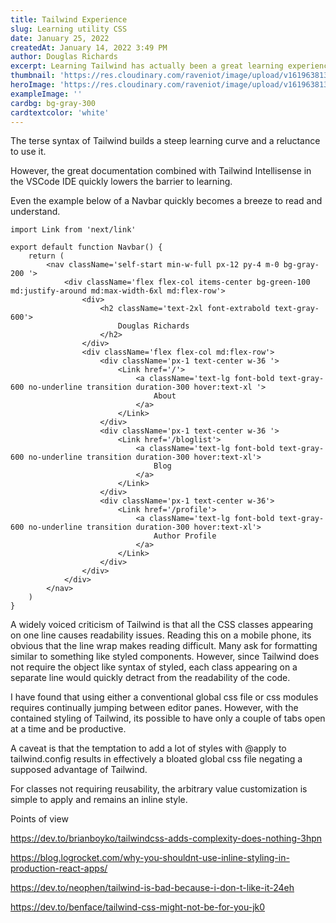 ```yaml
---
title: Tailwind Experience
slug: Learning utility CSS
date: January 25, 2022
createdAt: January 14, 2022 3:49 PM
author: Douglas Richards
excerpt: Learning Tailwind has actually been a great learning experience for buiding CSS knowledge.
thumbnail: 'https://res.cloudinary.com/raveniot/image/upload/v1619638137/squares_pwjy6f.jpg'
heroImage: 'https://res.cloudinary.com/raveniot/image/upload/v1619638137/squares_pwjy6f.jpg'
exampleImage: ''
cardbg: bg-gray-300
cardtextcolor: 'white'
---
```


The terse syntax of Tailwind builds a steep learning curve and a reluctance to use it.

However, the great documentation combined with Tailwind Intellisense in the VSCode IDE quickly lowers the barrier to learning.

Even the example below of a Navbar quickly becomes a breeze to read and understand.

```
import Link from 'next/link'

export default function Navbar() {
	return (
		<nav className='self-start min-w-full px-12 py-4 m-0 bg-gray-200 '>
			<div className='flex flex-col items-center bg-green-100 md:justify-around md:max-width-6xl md:flex-row'>
				<div>
					<h2 className='text-2xl font-extrabold text-gray-600'>
						Douglas Richards
					</h2>
				</div>
				<div className='flex flex-col md:flex-row'>
					<div className='px-1 text-center w-36 '>
						<Link href='/'>
							<a className='text-lg font-bold text-gray-600 no-underline transition duration-300 hover:text-xl '>
								About
							</a>
						</Link>
					</div>
					<div className='px-1 text-center w-36 '>
						<Link href='/bloglist'>
							<a className='text-lg font-bold text-gray-600 no-underline transition duration-300 hover:text-xl'>
								Blog
							</a>
						</Link>
					</div>
					<div className='px-1 text-center w-36'>
						<Link href='/profile'>
							<a className='text-lg font-bold text-gray-600 no-underline transition duration-300 hover:text-xl'>
								Author Profile
							</a>
						</Link>
					</div>
				</div>
			</div>
		</nav>
	)
}
```

A widely voiced criticism of Tailwind is that all the CSS classes appearing on one line causes readability issues. Reading this on a mobile phone, its obvious that the line wrap makes reading difficult. Many ask for formatting similar to something like styled components. However, since Tailwind does not require the object like syntax of styled, each class appearing on a separate line would quickly detract from the readability of the code.

I have found that using either a conventional global css file or css modules requires continually jumping between editor panes. However, with the contained styling of Tailwind, its possible to have only a couple of tabs open at a time and be productive.

A caveat is that the temptation to add a lot of styles with @apply to tailwind.config results in effectively a bloated global css file negating a supposed advantage of Tailwind.

For classes not requiring reusability, the arbitrary value customization is simple to apply and remains an inline style.

Points of view

https://dev.to/brianboyko/tailwindcss-adds-complexity-does-nothing-3hpn

https://blog.logrocket.com/why-you-shouldnt-use-inline-styling-in-production-react-apps/

https://dev.to/neophen/tailwind-is-bad-because-i-don-t-like-it-24eh

https://dev.to/benface/tailwind-css-might-not-be-for-you-jk0
